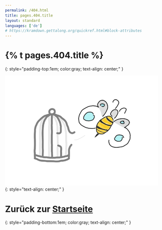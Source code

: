 ```yaml
---
permalink: /404.html
title: pages.404.title
layout: standard
languages: ['de']
# https://kramdown.gettalong.org/quickref.html#block-attributes
---
```



# {% t pages.404.title %}
{: style="padding-top:1em; color:gray; text-align: center;" }

![image](/assets/img/404.webp)
{: style="text-align: center;" }

# Zurück zur [Startseite](/)
{: style="padding-bottom:1em; color:gray; text-align: center;" }
